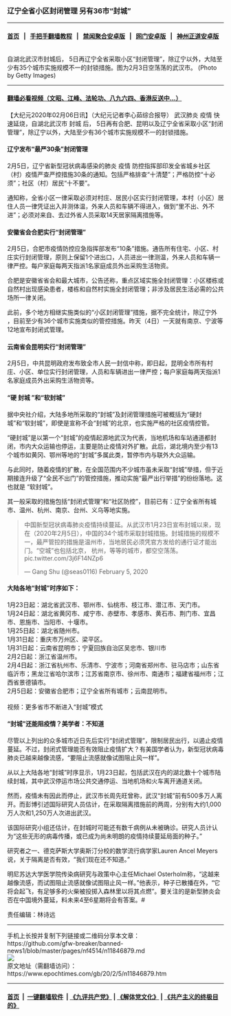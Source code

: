### 辽宁全省小区封闭管理 另有36市“封城”
------------------------

#### [首页](https://github.com/gfw-breaker/banned-news1/blob/master/README.md) &nbsp;&nbsp;|&nbsp;&nbsp; [手把手翻墙教程](https://github.com/gfw-breaker/guides/wiki) &nbsp;&nbsp;|&nbsp;&nbsp; [禁闻聚合安卓版](https://github.com/gfw-breaker/bn-android) &nbsp;&nbsp;|&nbsp;&nbsp; [网门安卓版](https://github.com/oGate2/oGate) &nbsp;&nbsp;|&nbsp;&nbsp; [神州正道安卓版](https://github.com/SzzdOgate/update) 



<div><img alt="" class="aligncenter wp-post-image" src="https://i.epochtimes.com/assets/uploads/2020/02/GettyImages-1198372862-600x400.jpg"/>
<div class="red16 caption">
 <p>
  自湖北武汉市封城后， 5日再辽宁全省采取小区“封闭管理”，除辽宁以外，大陆至少有35个城市实施规模不一的封锁措施。图为2月3日空荡荡的武汉市。 (Photo by Getty Images)
 </p>
</div>
</div><hr/>

#### [翻墙必看视频（文昭、江峰、法轮功、八九六四、香港反送中...）](https://github.com/gfw-breaker/banned-news1/blob/master/pages/link3.md)

<div><p>
 【大纪元2020年02月06日讯】（大纪元记者李心茹综合报导）
 <ok href="https://www.epochtimes.com/gb/tag/%E6%AD%A6%E6%B1%89%E8%82%BA%E7%82%8E.html">
  武汉肺炎
 </ok>
 <ok href="https://www.epochtimes.com/gb/tag/%E7%96%AB%E6%83%85.html">
  疫情
 </ok>
 快速延烧，自湖北武汉市
 <ok href="https://www.epochtimes.com/gb/tag/%E5%B0%81%E5%9F%8E.html">
  封城
 </ok>
 后， 5日再有合肥、昆明以及辽宁全省采取小区“封闭管理”，除辽宁以外，大陆至少有36个城市实施规模不一的封锁措施。
</p>
<h4>
 辽宁发布“最严30条”封闭管理
</h4>
<p>
 2月5日，辽宁省新型冠状病毒感染的肺炎
 <ok href="https://www.epochtimes.com/gb/tag/%E7%96%AB%E6%83%85.html">
  疫情
 </ok>
 防控指挥部印发全省城乡社区（村）疫情严查严控措施30条的通知。包括严格排查“十清楚”；严格防控“十必须”；社区（村）居民“十不要”。
</p>
<p>
 通知称，全省小区一律采取必须对村庄、居民小区实行封闭管理，本村（小区）居住人员一律凭证出入并测体温，外来人员和车辆不得进入，做到“里不出、外不进”；必须对来自、去过外省人员采取14天居家隔离措施等。
</p>
<h4>
 安徽省会合肥实行“封闭管理”
</h4>
<p>
 2月5日，合肥市疫情防控应急指挥部发布“10条”措施。通告所有住宅、小区、村庄实行封闭管理，原则上保留1个进出口，人员进出一律测温，外来人员和车辆一律严控。每户家庭每两天指派1名家庭成员外出采购生活物资。
</p>
<p>
 合肥是安徽省省会和最大城市，公告还称，重点区域实施全封闭管理：小区楼栋或自然村出现感染患者，楼栋和自然村实施全封闭管理；非涉及居民生活必需的公共场所一律关闭。
</p>
<p>
 此前，多个地方相继实施类似的“小区封闭管理”措施，据不完全统计，除辽宁外 ，目前至少有36个城市实施类似的管控措施。昨天（4日）一天就有南京、宁波等12地宣布封闭式管理。
</p>
<h4>
 云南省会昆明实行“封闭管理”
</h4>
<p>
 2月5日，中共昆明政府发布致全市人民一封信中称，即日起，昆明全市所有村庄、小区、单位实行封闭管理，人员和车辆进出一律严控；每户家庭每两天指派1名家庭成员外出采购生活物资等。
</p>
<h4>
 “硬
 <ok href="https://www.epochtimes.com/gb/tag/%E5%B0%81%E5%9F%8E.html">
  封城
 </ok>
 ”和“软封城”
</h4>
<p>
 据中央社介绍，大陆多地所采取的“封城”及封闭管理措施可被概括为“硬封城”和“软封城”，即使是宣称不会“封城”的北京，也实施严格的社区疫情控管。
</p>
<p>
 “硬封城”是以第一个“封城”的疫情起源地武汉为代表，当地机场和车站通道都封闭，市内大众运输也停运，主要是防止疫情对外扩散。此后，湖北境内至少有13个城市如黄冈、鄂州等地的“封城”多属此类，暂停市内与联外大众运输。
</p>
<p>
 与此同时，随着疫情的扩散，在全国范围内不少城市虽未采取“封城”举措，但于近期接连升级了“全民不出门”的管控措施，推动实施“最严出行举措”的纷纷落地。这也就是 “软封城”。
</p>
<p>
 其一般采取的措施包括“封闭式管理”和“社区防控”，目前已有：辽宁全省所有城市、温州、杭州、南京、台州、义乌等地实施。
</p>
<blockquote class="twitter-tweet">
 <p dir="ltr" lang="zh">
  中国新型冠状病毒肺炎疫情持续蔓延。从武汉市1月23日宣布封城以来，现在（2020年2月5日），中国的34个城市采取封城措施。封城措施的规模不一，最严管控的措施是温州市，当地居民必须凭官方发给的通行证才能出门。“空城”也包括北京， 杭州，等等的城市，都空空荡荡。
  <ok href="https://t.co/3j6F14NZp6">
   pic.twitter.com/3j6F14NZp6
  </ok>
 </p>
 <p>
  — Gang Shu (@seas0116)
  <ok href="https://twitter.com/seas0116/status/1225102655980130305?ref_src=twsrc%5Etfw">
   February 5, 2020
  </ok>
 </p>
</blockquote>
<p>
</p>
<h4>
 大陆各地“封城”时序如下：
</h4>
<p>
 1月23日起：湖北省武汉市、鄂州市、仙桃市、枝江市、潜江市、天门市。
 <br/>
 1月24日起：湖北省黄冈市、咸宁市、赤壁市、孝感市、黄石市、荆门市、宜昌市、恩施市、当阳市、十堰市。
 <br/>
 1月25日起：湖北省随州市。
 <br/>
 1月31日起：重庆市万州区、梁平区。
 <br/>
 1月31日起：云南省昆明市；宁夏回族自治区吴忠市、银川市
 <br/>
 2月2日起：浙江省温州市。
 <br/>
 2月4日起：浙江省杭州市、乐清市、宁波市；河南省郑州市、驻马店市；山东省临沂市；黑龙江省哈尔滨市；江苏省南京市、徐州市、南通市；福建省福州市；江西省景德镇市。
 <br/>
 2月5日起：安徽省合肥市；辽宁全省所有城市；云南昆明市。
 <br/>
 <br/>
 视频：更多省市不断进入“封城”模式
</p>
<h4>
 “封城”还能阻疫情？美学者：不知道
</h4>
<p>
 尽管以上列出的众多城市近日先后实行“封闭式管理”，限制居民出行，以遏止疫情蔓延。不过，封闭式管理能否有效阻止疫情扩大？有美国学者认为，新型冠状病毒肺炎已越来越像流感，“要阻止流感就像试图阻止风一样”。
</p>
<p>
 从以上大陆各地“封城”时序显示，1月23日起，包括武汉在内的湖北数十个城市陆续封城，其中武汉停运市场公共交通停运、当地机场和火车离开通道关闭。
</p>
<p>
 然而，疫情未有因此而停止，武汉市长周先旺曾称，武汉“封城”前有500多万人离开。而彭博引述国际研究人员估计，在采取隔离措施前的两周，分别有大约1,000万人次和1,250万人次进出武汉。
</p>
<p>
 该国际研究小组还估计，在封城时可能还有数千病例从未被确诊。研究人员计认为“这些无形的病毒传播，或已成为尚未明朗的疫情持续蔓延局面的种子。”
</p>
<p>
 研究者之一、德克萨斯大学奥斯汀分校的数学流行病学家Lauren Ancel Meyers说，关于隔离是否有效，“我们现在还不知道。”
</p>
<p>
 明尼苏达大学医学院传染病研究与政策中心主任Michael Osterholm称，“这越来越像流感，而试图阻止流感就像试图阻止风一样。”他表示，种子已散播在外，“它将会起飞，有足够多的火柴被投掷入森林里以将其点燃”。要关注的是新型肺炎会否在中国境外蔓延，料未来4至6星期将会有答案。#
</p>
<p>
 责任编辑：林诗远
</p>
</div>
<hr/>
手机上长按并复制下列链接或二维码分享本文章：<br/>
https://github.com/gfw-breaker/banned-news1/blob/master/pages/nf4514/n11846879.md <br/>
<a href='https://github.com/gfw-breaker/banned-news1/blob/master/pages/nf4514/n11846879.md'><img src='https://github.com/gfw-breaker/banned-news1/blob/master/pages/nf4514/n11846879.md.png'/></a> <br/>
原文地址（需翻墙访问）：https://www.epochtimes.com/gb/20/2/5/n11846879.htm


------------------------
#### [首页](https://github.com/gfw-breaker/banned-news1/blob/master/README.md) &nbsp;|&nbsp; [一键翻墙软件](https://github.com/gfw-breaker/nogfw/blob/master/README.md) &nbsp;| [《九评共产党》](https://github.com/gfw-breaker/9ping.md/blob/master/README.md#九评之一评共产党是什么) | [《解体党文化》](https://github.com/gfw-breaker/jtdwh.md/blob/master/README.md) | [《共产主义的终极目的》](https://github.com/gfw-breaker/gczydzjmd.md/blob/master/README.md)


<img src='http://gfw-breaker.win/banned-news/pages/nf4514/n11846879.md' width='0px' height='0px'/>